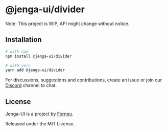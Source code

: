 # @jenga-ui/divider

Note: This project is WIP, API might change without notice.

## Installation

```sh
# with npm
npm install @jenga-ui/divider

# with yarn
yarn add @jenga-ui/divider
```

For discussions, suggestions and contributions, create an issue or join our [Discord](https://discord.gg/sHnHPnAPZj) channel to chat.

## License

Jenga-UI is a project by [Forneu](https://forneu.com).

Released under the MIT License.
